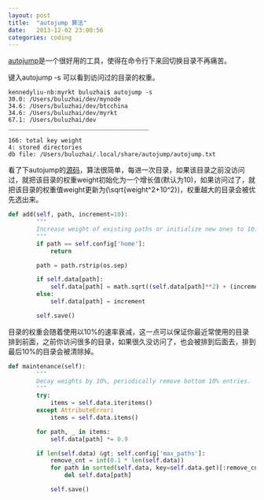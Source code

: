 ```yaml
---
layout: post
title:  "autojump 算法"
date:   2013-12-02 23:00:56
categories: coding
---
```


<a href="https://github.com/joelthelion/autojump" target='_blank'>autojump</a>是一个很好用的工具，使得在命令行下来回切换目录不再痛苦。

键入autojump -s 可以看到访问过的目录的权重。

```
kennedyliu-nb:myrkt buluzhai$ autojump -s
30.0: /Users/buluzhai/dev/mynode
34.6: /Users/buluzhai/dev/btcchina
34.6: /Users/buluzhai/dev/myrkt
67.1: /Users/buluzhai/dev
________________________________________

166: total key weight
4: stored directories
db file: /Users/buluzhai/.local/share/autojump/autojump.txt
```

看了下autojump的<a href="https://github.com/joelthelion/autojump/blob/master/bin/autojump" target='_blank'>源码</a>，算法很简单，每进一次目录，如果该目录之前没访问过，就把该目录的权重weight初始化为一个增长值(默认为10)，如果访问过了，就把该目录的权重值weight更新为\(\sqrt{weight^2+10^2}\)，权重越大的目录会被优先选出来。
 
```python
def add(self, path, increment=10):
        """
        Increase weight of existing paths or initialize new ones to 10.
        """
        if path == self.config['home']:
            return

        path = path.rstrip(os.sep)

        if self.data[path]:
            self.data[path] = math.sqrt((self.data[path]**2) + (increment**2))
        else:
            self.data[path] = increment

        self.save()
```




目录的权重会随着使用以10%的速率衰减，这一点可以保证你最近常使用的目录排到前面，之前你访问很多的目录，如果很久没访问了，也会被排到后面去，排到最后10%的目录会被清除掉。
 
```python
def maintenance(self):
        """
        Decay weights by 10%, periodically remove bottom 10% entries.
        """
        try:
            items = self.data.iteritems()
        except AttributeError:
            items = self.data.items()

        for path, _ in items:
            self.data[path] *= 0.9

        if len(self.data) &gt; self.config['max_paths']:
            remove_cnt = int(0.1 * len(self.data))
            for path in sorted(self.data, key=self.data.get)[:remove_cnt]:
                del self.data[path]

            self.save()
```

